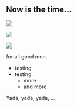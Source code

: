 ## Now is the time...


![](ADavidBailey/Practice-Bidding-Scenarios/blob/main/images/PBS-Shortcuts.png)


![](AdavidBailey./images/PBS-Shortcuts.png)

![](./images/PBS-Shortcuts.png)


for all good men.

- testing
- testing
  - more
  - and more

Yada, yada, yada, ...
